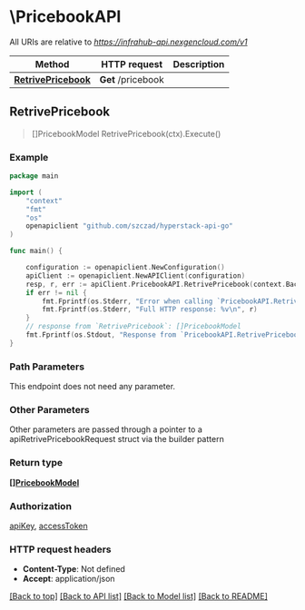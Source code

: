 # \PricebookAPI

All URIs are relative to *https://infrahub-api.nexgencloud.com/v1*

Method | HTTP request | Description
------------- | ------------- | -------------
[**RetrivePricebook**](PricebookAPI.md#RetrivePricebook) | **Get** /pricebook | 



## RetrivePricebook

> []PricebookModel RetrivePricebook(ctx).Execute()



### Example

```go
package main

import (
	"context"
	"fmt"
	"os"
	openapiclient "github.com/szczad/hyperstack-api-go"
)

func main() {

	configuration := openapiclient.NewConfiguration()
	apiClient := openapiclient.NewAPIClient(configuration)
	resp, r, err := apiClient.PricebookAPI.RetrivePricebook(context.Background()).Execute()
	if err != nil {
		fmt.Fprintf(os.Stderr, "Error when calling `PricebookAPI.RetrivePricebook``: %v\n", err)
		fmt.Fprintf(os.Stderr, "Full HTTP response: %v\n", r)
	}
	// response from `RetrivePricebook`: []PricebookModel
	fmt.Fprintf(os.Stdout, "Response from `PricebookAPI.RetrivePricebook`: %v\n", resp)
}
```

### Path Parameters

This endpoint does not need any parameter.

### Other Parameters

Other parameters are passed through a pointer to a apiRetrivePricebookRequest struct via the builder pattern


### Return type

[**[]PricebookModel**](PricebookModel.md)

### Authorization

[apiKey](../README.md#apiKey), [accessToken](../README.md#accessToken)

### HTTP request headers

- **Content-Type**: Not defined
- **Accept**: application/json

[[Back to top]](#) [[Back to API list]](../README.md#documentation-for-api-endpoints)
[[Back to Model list]](../README.md#documentation-for-models)
[[Back to README]](../README.md)

